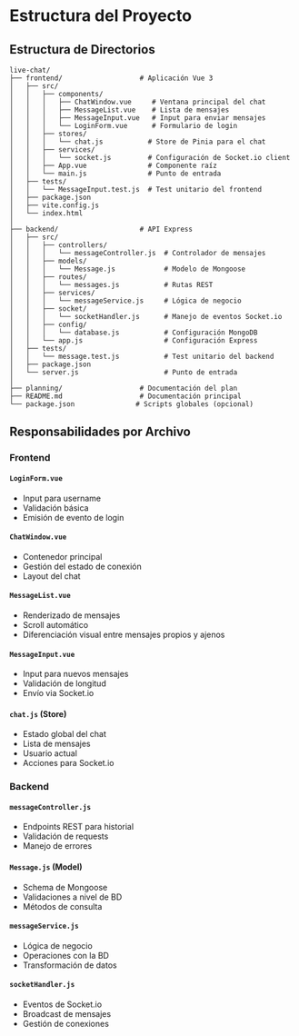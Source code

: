 # Estructura del Proyecto

## Estructura de Directorios

```
live-chat/
├── frontend/                   # Aplicación Vue 3
│   ├── src/
│   │   ├── components/
│   │   │   ├── ChatWindow.vue     # Ventana principal del chat
│   │   │   ├── MessageList.vue    # Lista de mensajes
│   │   │   ├── MessageInput.vue   # Input para enviar mensajes
│   │   │   └── LoginForm.vue      # Formulario de login
│   │   ├── stores/
│   │   │   └── chat.js           # Store de Pinia para el chat
│   │   ├── services/
│   │   │   └── socket.js         # Configuración de Socket.io client
│   │   ├── App.vue               # Componente raíz
│   │   └── main.js               # Punto de entrada
│   ├── tests/
│   │   └── MessageInput.test.js  # Test unitario del frontend
│   ├── package.json
│   ├── vite.config.js
│   └── index.html
│
├── backend/                    # API Express
│   ├── src/
│   │   ├── controllers/
│   │   │   └── messageController.js  # Controlador de mensajes
│   │   ├── models/
│   │   │   └── Message.js            # Modelo de Mongoose
│   │   ├── routes/
│   │   │   └── messages.js           # Rutas REST
│   │   ├── services/
│   │   │   └── messageService.js     # Lógica de negocio
│   │   ├── socket/
│   │   │   └── socketHandler.js      # Manejo de eventos Socket.io
│   │   ├── config/
│   │   │   └── database.js           # Configuración MongoDB
│   │   └── app.js                    # Configuración Express
│   ├── tests/
│   │   └── message.test.js           # Test unitario del backend
│   ├── package.json
│   └── server.js                     # Punto de entrada
│
├── planning/                   # Documentación del plan
├── README.md                   # Documentación principal
└── package.json               # Scripts globales (opcional)
```

## Responsabilidades por Archivo

### Frontend

#### `LoginForm.vue`
- Input para username
- Validación básica
- Emisión de evento de login

#### `ChatWindow.vue`
- Contenedor principal
- Gestión del estado de conexión
- Layout del chat

#### `MessageList.vue`
- Renderizado de mensajes
- Scroll automático
- Diferenciación visual entre mensajes propios y ajenos

#### `MessageInput.vue`
- Input para nuevos mensajes
- Validación de longitud
- Envío via Socket.io

#### `chat.js` (Store)
- Estado global del chat
- Lista de mensajes
- Usuario actual
- Acciones para Socket.io

### Backend

#### `messageController.js`
- Endpoints REST para historial
- Validación de requests
- Manejo de errores

#### `Message.js` (Model)
- Schema de Mongoose
- Validaciones a nivel de BD
- Métodos de consulta

#### `messageService.js`
- Lógica de negocio
- Operaciones con la BD
- Transformación de datos

#### `socketHandler.js`
- Eventos de Socket.io
- Broadcast de mensajes
- Gestión de conexiones
